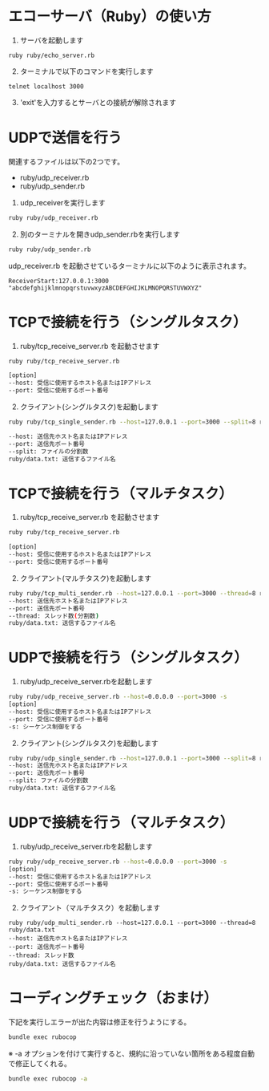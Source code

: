 # エコーサーバ（Ruby）の使い方

1. サーバを起動します
```
ruby ruby/echo_server.rb
```
2.  ターミナルで以下のコマンドを実行します
```
telnet localhost 3000
```
3. 'exit'を入力するとサーバとの接続が解除されます

# UDPで送信を行う

関連するファイルは以下の2つです。

- ruby/udp_receiver.rb
- ruby/udp_sender.rb

1. udp_receiverを実行します

```bash
ruby ruby/udp_receiver.rb
```

2. 別のターミナルを開きudp_sender.rbを実行します

```bash
ruby ruby/udp_sender.rb
```

udp_receiver.rb を起動させているターミナルに以下のように表示されます。

```text
ReceiverStart:127.0.0.1:3000
"abcdefghijklmnopqrstuvwxyzABCDEFGHIJKLMNOPQRSTUVWXYZ"
```

# TCPで接続を行う（シングルタスク）

1. ruby/tcp_receive_server.rb を起動させます

```bash
ruby ruby/tcp_receive_server.rb

[option]
--host: 受信に使用するホスト名またはIPアドレス
--port: 受信に使用するポート番号
```

2. クライアント(シングルタスク)を起動します

```bash
ruby ruby/tcp_single_sender.rb --host=127.0.0.1 --port=3000 --split=8 ruby/data.txt

--host: 送信先ホスト名またはIPアドレス
--port: 送信先ポート番号
--split: ファイルの分割数
ruby/data.txt: 送信するファイル名
```

# TCPで接続を行う（マルチタスク）

1. ruby/tcp_receive_server.rb を起動させます

```bash
ruby ruby/tcp_receive_server.rb

[option]
--host: 受信に使用するホスト名またはIPアドレス
--port: 受信に使用するポート番号
```

2. クライアント(マルチタスク)を起動します

```bash
ruby ruby/tcp_multi_sender.rb --host=127.0.0.1 --port=3000 --thread=8 ruby/data.txt
--host: 送信先ホスト名またはIPアドレス
--port: 送信先ポート番号
--thread: スレッド数(分割数)
ruby/data.txt: 送信するファイル名
```

# UDPで接続を行う（シングルタスク）

1. ruby/udp_receive_server.rbを起動します

```bash
ruby ruby/udp_receive_server.rb --host=0.0.0.0 --port=3000 -s
[option]
--host: 受信に使用するホスト名またはIPアドレス
--port: 受信に使用するポート番号
-s: シーケンス制御をする
```

2. クライアント(シングルタスク)を起動します

```bash
ruby ruby/udp_single_sender.rb --host=127.0.0.1 --port=3000 --split=8 ruby/data.txt
--host: 送信先ホスト名またはIPアドレス
--port: 送信先ポート番号
--split: ファイルの分割数
ruby/data.txt: 送信するファイル名
```

# UDPで接続を行う（マルチタスク）

1. ruby/udp_receive_server.rbを起動します

```bash
ruby ruby/udp_receive_server.rb --host=0.0.0.0 --port=3000 -s
[option]
--host: 受信に使用するホスト名またはIPアドレス
--port: 受信に使用するポート番号
-s: シーケンス制御をする
```

2. クライアント（マルチタスク）を起動します

```
ruby ruby/udp_multi_sender.rb --host=127.0.0.1 --port=3000 --thread=8 ruby/data.txt
--host: 送信先ホスト名またはIPアドレス
--port: 送信先ポート番号
--thread: スレッド数
ruby/data.txt: 送信するファイル名
```

# コーディングチェック（おまけ）

下記を実行しエラーが出た内容は修正を行うようにする。

```bash
bundle exec rubocop
```

※ -a オプションを付けて実行すると、規約に沿っていない箇所をある程度自動で修正してくれる。

```bash
bundle exec rubocop -a
```
